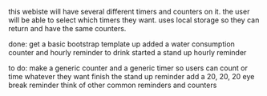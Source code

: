 this webiste will have several different timers and counters on it.
the user will be able to select which timers they want.
uses local storage so they can return and have the same counters.

done:
get a basic bootstrap template up
added a water consumption counter and hourly reminder to drink
started a stand up hourly reminder

to do:
make a generic counter and a generic timer so users can count or time whatever they want
finish the stand up reminder
add a 20, 20, 20 eye break reminder
think of other common reminders and counters

